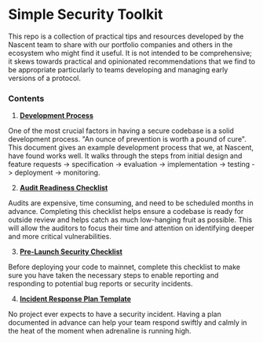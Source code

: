 # Simple Security Toolkit
This repo is a collection of practical tips and resources developed by the Nascent team to share with our portfolio companies and others in the ecosystem who might find it useful. It is not intended to be comprehensive; it skews towards practical and opinionated recommendations that we find to be appropriate particularly to teams developing and managing early versions of a protocol.

### Contents

1. **[Development Process](https://github.com/nascentxyz/simple-security-toolkit/blob/main/development-process.md)**

One of the most crucial factors in having a secure codebase is a solid development process. "An ounce of prevention is worth a pound of cure". This document gives an example development process that we, at Nascent, have found works well. It walks through the steps from initial design and feature requests -> specification -> evaluation -> implementation -> testing -> deployment -> monitoring.

2. **[Audit Readiness Checklist](https://github.com/nascentxyz/simple-security-toolkit/blob/main/audit-readiness-checklist.md)**

Audits are expensive, time consuming, and need to be scheduled months in advance. Completing this checklist helps ensure a codebase is ready for outside review and helps catch as much low-hanging fruit as possible. This will allow the auditors to focus their time and attention on identifying deeper and more critical vulnerabilities.

3. **[Pre-Launch Security Checklist](https://github.com/nascentxyz/simple-security-toolkit/blob/main/pre-launch-security-checklist.md)**

Before deploying your code to mainnet, complete this checklist to make sure you have taken the necessary steps to enable reporting and responding to potential bug reports or security incidents.

4. **[Incident Response Plan Template](https://github.com/nascentxyz/simple-security-toolkit/blob/main/incident-response-plan-template.md)**

No project ever expects to have a security incident. Having a plan documented in advance can help your team respond swiftly and calmly in the heat of the moment when adrenaline is running high.
